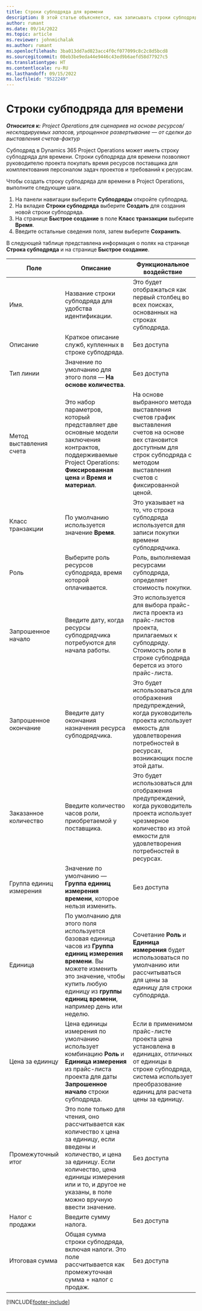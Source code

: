 ```yaml
---
title: Строки субподряда для времени
description: В этой статье объясняется, как записывать строки субподряда для времени и записывать покупку времени у поставщиков.
author: rumant
ms.date: 09/14/2022
ms.topic: article
ms.reviewer: johnmichalak
ms.author: rumant
ms.openlocfilehash: 3ba013dd7ad023acc4f0cf077099c8c2c8d5bcd8
ms.sourcegitcommit: 08eb3be9eda44e9446c43ed9b6aefd58d77927c5
ms.translationtype: HT
ms.contentlocale: ru-RU
ms.lasthandoff: 09/15/2022
ms.locfileid: "9522249"
---
```

# <a name="subcontract-lines-for-time"></a>Строки субподряда для времени

_**Относится к:** Project Operations для сценариев на основе ресурсов/нескладируемых запасов, упрощенное развертывание — от сделки до выставления счетов-фактур_

Субподряд в Dynamics 365 Project Operations может иметь строку субподряда для времени. Строки субподряда для времени позволяют руководителю проекта покупать время ресурсов поставщика для комплектования персоналом задач проектов и требований к ресурсам.

Чтобы создать строку субподряда для времени в Project Operations, выполните следующие шаги.

1. На панели навигации выберите **Субподряды** откройте субподряд.
2. На вкладке **Строки субподряда** выберите **Создать** для создания новой строки субподряда.
3. На странице **Быстрое создание** в поле **Класс транзакции** выберите **Время**.
4. Введите остальные сведения поля, затем выберите **Сохранить**.

  В следующей таблице представлена информация о полях на странице **Строка субподряда** и на странице **Быстрое создание**.

| **Поле** | **Описание** | **Функциональное воздействие** |
| --- | --- | --- |
| Имя. | Название строки субподряда для удобства идентификации. | Это будет отображаться как первый столбец во всех поисках, основанных на строках субподряда. |
| Описание | Краткое описание служб, купленных в строке субподряда. |Без доступа |
| Тип линии |   Значение по умолчанию для этого поля — **На основе количества**.| Без доступа |
| Метод выставления счета | Это набор параметров, который представляет две основные модели заключения контрактов, поддерживаемые Project Operations: **Фиксированная цена** и **Время и материал**. | На основе выбранного метода выставления счетов график выставления счетов на основе вех становится доступным для строк субподряда с методом выставления счетов с фиксированной ценой. |
| Класс транзакции | По умолчанию используется значение **Время**. | Это указывает на то, что строка субподряда используется для записи покупки времени субподрядчика. |
| Роль | Выберите роль ресурсов субподряда, время которой оплачивается. | Роль, выполняемая ресурсами субподряда, определяет стоимость покупки. |
| Запрошенное начало | Введите дату, когда ресурсы субподрядчика потребуются для начала работы. | Это используется для выбора прайс-листа проекта из прайс-листов проекта, прилагаемых к субподряду. Стоимость роли в строке субподряда берется из этого прайс-листа. |
| Запрошенное окончание | Введите дату окончания назначения ресурса субподрядчика. | Это будет использоваться для отображения предупреждений, когда руководитель проекта использует емкость для удовлетворения потребностей в ресурсах, возникающих после этой даты. |
| Заказанное количество | Введите количество часов роли, приобретаемой у поставщика. | Это будет использоваться для отображения предупреждений, когда руководитель проекта использует чрезмерное количество из этой емкости для удовлетворения потребностей в ресурсах. |
| Группа единиц измерения | Значение по умолчанию — **Группа единиц измерения времени**, которое нельзя изменить. | Без доступа|
| Единица | По умолчанию для этого поля используется базовая единица часов из **Группа единиц измерения времени**. Вы можете изменить это значение, чтобы купить любую единицу из **группы единиц времени**, например день или неделю. | Сочетание **Роль** и **Единица измерения** будет использоваться по умолчанию или рассчитываться для цены за единицу для строки субподряда. |
| Цена за едиинцу | Цена единицы измерения по умолчанию использует комбинацию **Роль** и **Единица измерения** из прайс-листа проекта для даты **Запрошенное начало** строки субподряда. | Если в применимом прайс-листе проекта цена установлена в единицах, отличных от единицы в строке субподряда, система использует преобразование единиц для расчета цены за единицу. |
| Промежуточный итог |    Это поле только для чтения, оно рассчитывается как количество x цена за единицу, если введены и количество, и цена за единицу. Если количество, цена единицы измерения или и то, и другое не указаны, в поле можно вручную ввести значение. | Без доступа|
| Налог с продажи |   Введите сумму налога. |Без доступа |
| Итоговая сумма | Общая сумма строки субподряда, включая налоги. Это поле рассчитывается как промежуточная сумма + налог с продаж.|Без доступа |

[!INCLUDE[footer-include](../../includes/footer-banner.md)]

